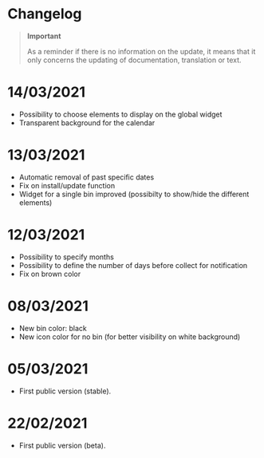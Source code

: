 # Changelog 

>**Important**
>
>As a reminder if there is no information on the update, it means that it only concerns the updating of documentation, translation or text.

# 14/03/2021
- Possibility to choose elements to display on the global widget
- Transparent background for the calendar

# 13/03/2021
- Automatic removal of past specific dates
- Fix on install/update function
- Widget for a single bin improved (possibilty to show/hide the different elements)

# 12/03/2021
- Possibility to specify months
- Possibility to define the number of days before collect for notification
- Fix on brown color

# 08/03/2021
- New bin color: black
- New icon color for no bin (for better visibility on white background)

# 05/03/2021
- First public version (stable).

# 22/02/2021
- First public version (beta).
